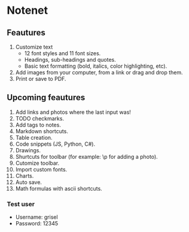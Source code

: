 # Notenet

## Feautures

1. Customize text
   * 12 font styles and 11 font sizes.
   * Headings, sub-headings and quotes.
   * Basic text formatting (bold, italics, color highlighting, etc).
2. Add images from your computer, from a link or drag and drop them.
3. Print or save to PDF.

## Upcoming feautures

1. Add links and photos where the last input was!
2. TODO checkmarks.
3. Add tags to notes.
4. Markdown shortcuts.
5. Table creation.
6. Code snippets (JS, Python, C#).
7. Drawings.
8. Shurtcuts for toolbar (for example: \p for adding a  photo).
9. Cutomize toolbar.
10. Import custom fonts.
11. Charts.
12. Auto save.
13. Math formulas with ascii shortcuts.

### Test user
* Username: grisel
* Password: 12345